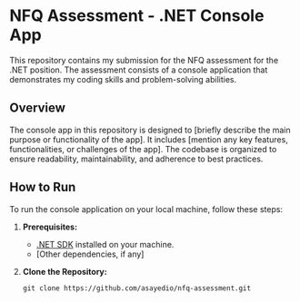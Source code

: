 # NFQ Assessment - .NET Console App

This repository contains my submission for the NFQ assessment for the .NET position. The assessment consists of a console application that demonstrates my coding skills and problem-solving abilities.

## Overview

The console app in this repository is designed to [briefly describe the main purpose or functionality of the app]. It includes [mention any key features, functionalities, or challenges of the app]. The codebase is organized to ensure readability, maintainability, and adherence to best practices.

## How to Run

To run the console application on your local machine, follow these steps:

1. **Prerequisites:** 
   - [.NET SDK](https://dotnet.microsoft.com/download/dotnet) installed on your machine.
   - [Other dependencies, if any]

2. **Clone the Repository:**
   ```shell
   git clone https://github.com/asayedio/nfq-assessment.git
